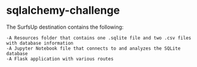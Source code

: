 # sqlalchemy-challenge

The SurfsUp destination contains the following:

    -A Resources folder that contains one .sqlite file and two .csv files with database information
    -A Jupyter Notebook file that connects to and analyzes the SQLite database
    -A Flask application with various routes

